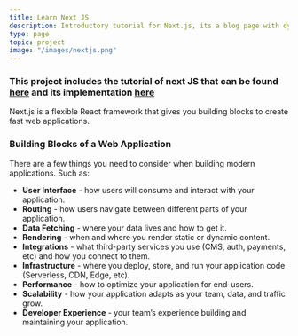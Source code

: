 ```yaml
---
title: Learn Next JS
description: Introductory tutorial for Next.js, its a blog page with dynamic routes, navigation, assets, pre-rendering and deployed to vercel.
type: page
topic: project
image: "/images/nextjs.png"
---
```


### This project includes the tutorial of next JS that can be found [here](https://nextjs.org/learn/foundations/about-nextjs) and its implementation [here](https://next-learn-ecru.vercel.app/)

Next.js is a flexible React framework that gives you building blocks to create fast web applications.

### Building Blocks of a Web Application

There are a few things you need to consider when building modern applications. Such as:

- **User Interface** - how users will consume and interact with your application.
- **Routing** - how users navigate between different parts of your application.
- **Data Fetching** - where your data lives and how to get it.
- **Rendering** - when and where you render static or dynamic content.
- **Integrations** - what third-party services you use (CMS, auth, payments, etc) and how you connect to them.
- **Infrastructure** - where you deploy, store, and run your application code (Serverless, CDN, Edge, etc).
- **Performance** - how to optimize your application for end-users.
- **Scalability** - how your application adapts as your team, data, and traffic grow.
- **Developer Experience** - your team’s experience building and maintaining your application.